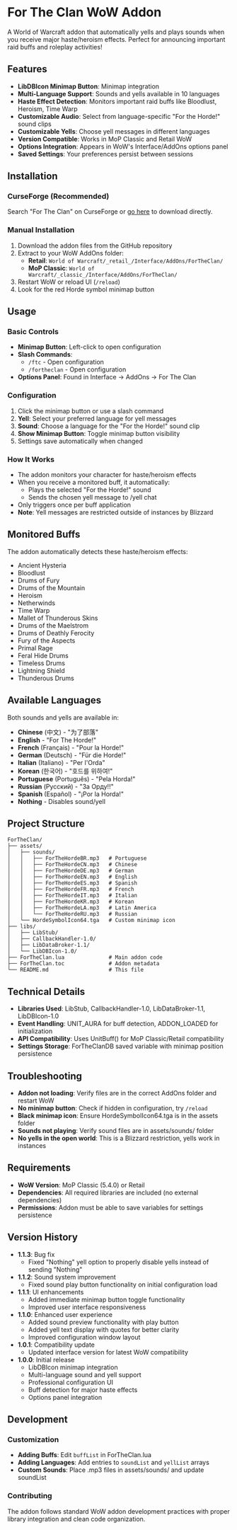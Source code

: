 # For The Clan WoW Addon

A World of Warcraft addon that automatically yells and plays sounds when you receive major haste/heroism effects. Perfect for announcing important raid buffs and roleplay activities!

## Features

- **LibDBIcon Minimap Button**: Minimap integration
- **Multi-Language Support**: Sounds and yells available in 10 languages
- **Haste Effect Detection**: Monitors important raid buffs like Bloodlust, Heroism, Time Warp
- **Customizable Audio**: Select from language-specific "For the Horde!" sound clips
- **Customizable Yells**: Choose yell messages in different languages
- **Version Compatible**: Works in MoP Classic and Retail WoW
- **Options Integration**: Appears in WoW's Interface/AddOns options panel
- **Saved Settings**: Your preferences persist between sessions

## Installation

### CurseForge (Recommended)
Search "For The Clan" on CurseForge or [go here](https://www.curseforge.com/wow/addons/for-the-clan) to download directly.

### Manual Installation
1. Download the addon files from the GitHub repository
2. Extract to your WoW AddOns folder:
   - **Retail**: `World of Warcraft/_retail_/Interface/AddOns/ForTheClan/`
   - **MoP Classic**: `World of Warcraft/_classic_/Interface/AddOns/ForTheClan/`
3. Restart WoW or reload UI (`/reload`)
4. Look for the red Horde symbol minimap button

## Usage

### Basic Controls
- **Minimap Button**: Left-click to open configuration
- **Slash Commands**: 
  - `/ftc` - Open configuration
  - `/fortheclan` - Open configuration
- **Options Panel**: Found in Interface → AddOns → For The Clan

### Configuration
1. Click the minimap button or use a slash command
2. **Yell**: Select your preferred language for yell messages
3. **Sound**: Choose a language for the "For the Horde!" sound clip
4. **Show Minimap Button**: Toggle minimap button visibility
5. Settings save automatically when changed

### How It Works
- The addon monitors your character for haste/heroism effects
- When you receive a monitored buff, it automatically:
  - Plays the selected "For the Horde!" sound
  - Sends the chosen yell message to /yell chat
- Only triggers once per buff application
- **Note**: Yell messages are restricted outside of instances by Blizzard

## Monitored Buffs

The addon automatically detects these haste/heroism effects:
- Ancient Hysteria
- Bloodlust  
- Drums of Fury
- Drums of the Mountain
- Heroism
- Netherwinds
- Time Warp
- Mallet of Thunderous Skins
- Drums of the Maelstrom
- Drums of Deathly Ferocity
- Fury of the Aspects
- Primal Rage
- Feral Hide Drums
- Timeless Drums
- Lightning Shield
- Thunderous Drums

## Available Languages

Both sounds and yells are available in:
- **Chinese** (中文) - "为了部落"
- **English** - "For The Horde!"
- **French** (Français) - "Pour la Horde!"
- **German** (Deutsch) - "Für die Horde!"
- **Italian** (Italiano) - "Per l'Orda"
- **Korean** (한국어) - "호드를 위하여!"
- **Portuguese** (Português) - "Pela Horda!"
- **Russian** (Русский) - "За Орду!!"
- **Spanish** (Español) - "¡Por la Horda!"
- **Nothing** - Disables sound/yell

## Project Structure

```
ForTheClan/
├── assets/
│   ├── sounds/
│   │   ├── ForTheHordeBR.mp3   # Portuguese
│   │   ├── ForTheHordeCN.mp3   # Chinese
│   │   ├── ForTheHordeDE.mp3   # German
│   │   ├── ForTheHordeEN.mp3   # English
│   │   ├── ForTheHordeES.mp3   # Spanish
│   │   ├── ForTheHordeFR.mp3   # French
│   │   ├── ForTheHordeIT.mp3   # Italian
│   │   ├── ForTheHordeKR.mp3   # Korean
│   │   ├── ForTheHordeLA.mp3   # Latin America
│   │   └── ForTheHordeRU.mp3   # Russian
│   └── HordeSymbolIcon64.tga   # Custom minimap icon
├── libs/
│   ├── LibStub/
│   ├── CallbackHandler-1.0/
│   ├── LibDataBroker-1.1/
│   └── LibDBIcon-1.0/
├── ForTheClan.lua              # Main addon code
├── ForTheClan.toc              # Addon metadata
└── README.md                   # This file
```

## Technical Details

- **Libraries Used**: LibStub, CallbackHandler-1.0, LibDataBroker-1.1, LibDBIcon-1.0
- **Event Handling**: UNIT_AURA for buff detection, ADDON_LOADED for initialization
- **API Compatibility**: Uses UnitBuff() for MoP Classic/Retail compatibility
- **Settings Storage**: ForTheClanDB saved variable with minimap position persistence

## Troubleshooting

- **Addon not loading**: Verify files are in the correct AddOns folder and restart WoW
- **No minimap button**: Check if hidden in configuration, try `/reload`
- **Black minimap icon**: Ensure HordeSymbolIcon64.tga is in the assets folder
- **Sounds not playing**: Verify sound files are in assets/sounds/ folder
- **No yells in the open world**: This is a Blizzard restriction, yells work in instances

## Requirements

- **WoW Version**: MoP Classic (5.4.0) or Retail
- **Dependencies**: All required libraries are included (no external dependencies)
- **Permissions**: Addon must be able to save variables for settings persistence

## Version History

- **1.1.3**: Bug fix
  - Fixed "Nothing" yell option to properly disable yells instead of sending "Nothing"
- **1.1.2**: Sound system improvement
  - Fixed sound play button functionality on initial configuration load
- **1.1.1**: UI enhancements
  - Added immediate minimap button toggle functionality
  - Improved user interface responsiveness
- **1.1.0**: Enhanced user experience
  - Added sound preview functionality with play button
  - Added yell text display with quotes for better clarity
  - Improved configuration window layout
- **1.0.1**: Compatibility update
  - Updated interface version for latest WoW compatibility
- **1.0.0**: Initial release
  - LibDBIcon minimap integration
  - Multi-language sound and yell support
  - Professional configuration UI
  - Buff detection for major haste effects
  - Options panel integration

## Development

### Customization
- **Adding Buffs**: Edit `buffList` in ForTheClan.lua
- **Adding Languages**: Add entries to `soundList` and `yellList` arrays
- **Custom Sounds**: Place .mp3 files in assets/sounds/ and update soundList

### Contributing
The addon follows standard WoW addon development practices with proper library integration and clean code organization.
